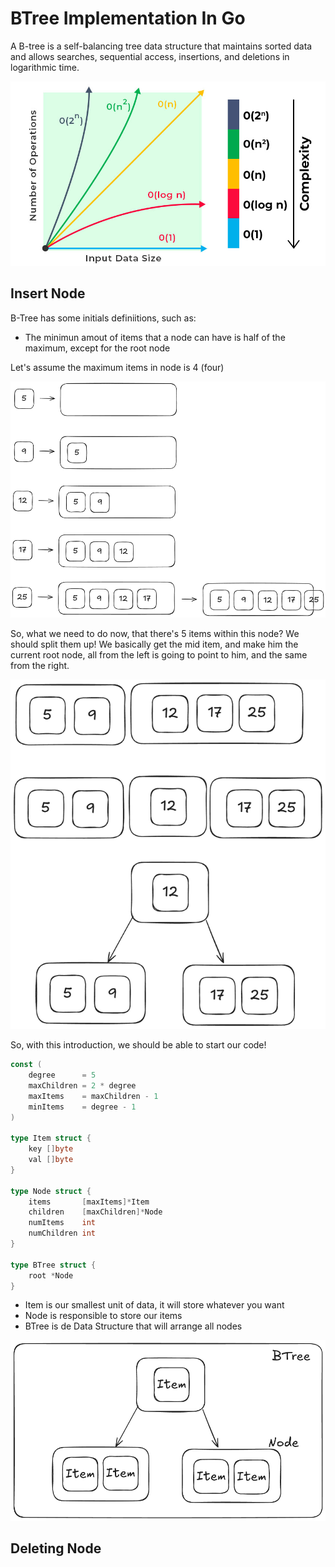 # BTree Implementation In Go

A B-tree is a self-balancing tree data structure that maintains sorted data and allows searches, sequential access, insertions, and deletions in logarithmic time.

![Logarithmic Time Example](assets/logarithmic_time_complexity.jpg)

## Insert Node

B-Tree has some initials definiitions, such as:
- The minimun amout of items that a node can have is half of the maximum, except for the root node

Let's assume the maximum items in node is 4 (four)

![Creating the root node](assets/examples_insert/image3.png)

So, what we need to do now, that there's 5 items within this node? We should split them up! We basically get the mid item, and make him the current root node, all from the left is going to point to him, and the same from the right.

![Splitting the root node](assets/examples_insert/image4.png)

So, with this introduction, we should be able to start our code!

```go
const (
	degree      = 5
	maxChildren = 2 * degree
	maxItems    = maxChildren - 1
	minItems    = degree - 1
)

type Item struct {
	key []byte
	val []byte
}

type Node struct {
	items       [maxItems]*Item
	children    [maxChildren]*Node
	numItems    int
	numChildren int
}

type BTree struct {
	root *Node
}
```

- Item is our smallest unit of data, it will store whatever you want
- Node is responsible to store our items
- BTree is de Data Structure that will arrange all nodes

![BTree Definition](assets/examples_insert/btree_definition.png)

## Deleting Node

